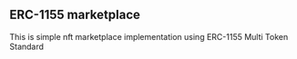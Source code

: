 ## ERC-1155 marketplace

This is simple nft marketplace implementation using ERC-1155 Multi Token Standard